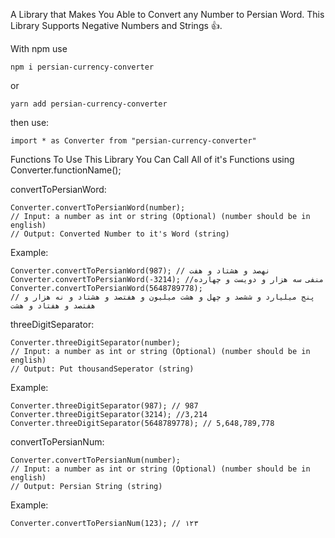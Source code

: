A Library that Makes You Able to Convert any Number to Persian Word. This Library Supports Negative Numbers and Strings :+1:.


With npm
use
```
npm i persian-currency-converter
```
or
```
yarn add persian-currency-converter
```
then use:

```
import * as Converter from "persian-currency-converter"
```

Functions
To Use This Library You Can Call All of it's Functions using Converter.functionName();

convertToPersianWord:
```
Converter.convertToPersianWord(number);
// Input: a number as int or string (Optional) (number should be in english)
// Output: Converted Number to it's Word (string)
```

Example:
```
Converter.convertToPersianWord(987); // نهصد و هشتاد و هفت
Converter.convertToPersianWord(-3214); //منفی سه هزار و دویست و چهارده
Converter.convertToPersianWord(5648789778); 
// پنج میلیارد و ششصد و چهل و هشت میلیون و هفتصد و هشتاد و نه هزار و هفتصد و هفتاد و هشت
```

threeDigitSeparator:

```
Converter.threeDigitSeparator(number);
// Input: a number as int or string (Optional) (number should be in english)
// Output: Put thousandSeperator (string)
```

Example:
```
Converter.threeDigitSeparator(987); // 987
Converter.threeDigitSeparator(3214); //3,214
Converter.threeDigitSeparator(5648789778); // 5,648,789,778
```
convertToPersianNum:
```
Converter.convertToPersianNum(number);
// Input: a number as int or string (Optional) (number should be in english)
// Output: Persian String (string)
```
Example:
```
Converter.convertToPersianNum(123); // ۱۲۳
```

